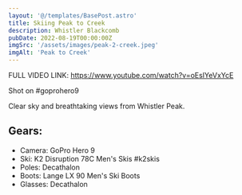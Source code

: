 ```yaml
---
layout: '@/templates/BasePost.astro'
title: Skiing Peak to Creek
description: Whistler Blackcomb
pubDate: 2022-08-19T00:00:00Z
imgSrc: '/assets/images/peak-2-creek.jpeg'
imgAlt: 'Peak to Creek'
---
```

FULL VIDEO LINK: https://www.youtube.com/watch?v=oEsIYeVxYcE

Shot on #goprohero9 

Clear sky and breathtaking views from Whistler Peak. 

## Gears:
- Camera: GoPro Hero 9
- Ski: K2 Disruption 78C Men's Skis #k2skis 
- Poles: Decathalon
- Boots: Lange LX 90 Men's Ski Boots
- Glasses: Decathalon

